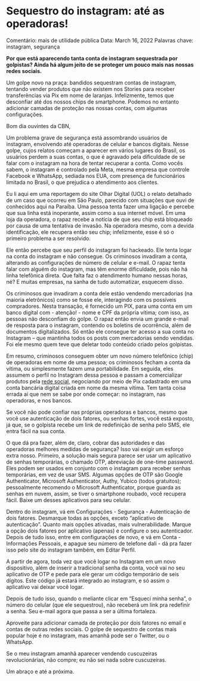 # Sequestro do instagram: até as operadoras!

Comentário: mais de utilidade pública
Data: March 16, 2022
Palavras chave: instagram, segurança

**Por que está aparecendo tanta conta de instagram sequestrada por golpistas? Ainda há algum jeito de se proteger um pouco mais nas nossas redes sociais.**

Um golpe novo na praça: bandidos sequestram contas de instagram, tentando vender produtos que não existem nos Stories para receber transferências via Pix em nome de laranjas. Infelizmente, temos que desconfiar até dos nossos chips de smartphone. Podemos no entanto adicionar camadas de proteção nas nossas contas, com algumas configurações.

Bom dia ouvintes da CBN,

Um problema grave de segurança está assombrando usuários de instagram, envolvendo até operadoras de celular e bancos digitais. Nesse golpe, cujos relatos começam a aparecer em vários lugares do Brasil, os usuários perdem a suas contas, o que é agravado pela dificuldade de se falar com o instagram na hora de tentar recuperar a conta. Como vocês sabem, o instagram é controlado pela Meta, mesma empresa que controle Facebook e WhatsApp, sediada nos EUA, com presença de funcionários limitada no Brasil, o que prejudica o atendimento aos clientes.

Eu li aqui em uma reportagem do site Olhar Digital (UOL) o relato detalhado de um caso que ocorreu em São Paulo, parecido com situações que ouvi de conhecidos aqui na Paraíba. Uma pessoa tenta fazer uma ligação e percebe que sua linha está inoperante, assim como a sua internet móvel. Em uma loja da operadora, o rapaz recebe a notícia de que seu chip está bloqueado por causa de uma tentativa de invasão. Na operadora mesmo, com a devida identificação, ele recupera então seu chip; infelizmente, esse é só o primeiro problema a ser resolvido.

Ele então percebe que seu perfil do instagram foi hackeado. Ele tenta logar na conta do instagram e não consegue. Os criminosos invadiram a conta, alterando as configurações de número de celular e e-mail. O rapaz tenta falar com alguém do instagram, mas têm enorme dificuldade, pois não há linha telefônica direta. Que falta faz o atendimento humano nessas horas, né? E muitas empresas, na sanha de tudo automatizar, esquecem disso.

Os criminosos que invadiram a conta dele estão vendendo mercadorias (na maioria eletrônicos) como se fosse ele, interagindo com os possíveis compradores. Nesta transação, é fornecido um PIX, para uma conta em um banco digital com - atenção! - nome e CPF da própria vítima; com isso, as pessoas não desconfiam do golpe. O rapaz então envia um grande e-mail de resposta para o instagram, contendo os boletins de ocorrência, além de documentos digitalizados. Só então ele consegue ter acesso a sua conta no Instagram – que mantinha todos os posts com mercadorias sendo vendidas. Foi ele mesmo quem teve que deletar todo conteúdo criado pelos golpistas.

Em resumo, criminosos conseguem obter um novo número telefônico (chip) de operadoras em nome de uma pessoa; os criminosos fecham a conta da vítima, ou simplesmente fazem uma portabilidade. Em seguida, eles assumem o perfil no Instagram dessa pessoa e passam a comercializar produtos pela [rede social](https://olhardigital.com.br/2021/11/04/seguranca/contas-roubadas-instagram/), negociando por meio de Pix cadastrado em uma conta bancária digital criada em nome da mesma vítima. Tem tanta coisa errada aí que nem se sabe por onde começar: no instagram, nas operadoras, e nos bancos.

Se você não pode confiar nas próprias operadoras e bancos, mesmo que você use autenticação de dois fatores, ou senhas fortes, você está exposto, já que, se o golpista recebe um link de redefinição de senha pelo SMS, ele entra fácil na sua conta.

O que dá pra fazer, além de, claro, cobrar das autoridades e das operadoras melhores medidas de segurança? Isso vai exigir um esforço extra nosso. Primeiro, a solução mais segura parece ser usar um aplicativo de senhas temporárias, o chamado OTP, abreviação de one-time password. Eles podem ser usados em conjunto com o instagram para receber senhas temporárias, em vez de usar SMS. Algumas opções de OTP são Google Authenticator, Microsoft Authenticator, Authy, Yubico (todos gratuitos); pessoalmente recomendo o Microsoft Authenticator, porque guarda as senhas em nuvem, assim, se tiver o smartphone roubado, você recupera fácil. Baixe um desses aplicativos para seu celular. 

Dentro do instagram, vá em Configurações - Segurança - Autenticação de dois fatores. Desmarque todas as opções, exceto “aplicativo de autenticação”. Quanto mais opções ativadas, mais vulnerabilidade. Marque a opção dois fatores por aplicativo (apenas) e configure o seu autenticador. Depois de tudo isso, entre em configurações de novo, e vá em Conta - Informações Pessoais, e apague seu número de telefone dali  - dá pra fazer isso pelo site do instagram também, em Editar Perfil.

A partir de agora, toda vez que você logar no Instagram em um novo dispositivo, além de inserir a tradicional senha da conta, você vai no seu aplicativo de OTP e pede para ele gerar um código temporário de seis dígitos. Este código já estará integrado ao instagram, e só assim o aplicativo vai deixar você logar.

Depois de tudo isso, quando o meliante clicar em “Esqueci minha senha”, o número do celular (que ele sequestrou), não receberá um link pra redefinir a senha. Seu e-mail agora que passa a ser a última fortaleza.

Aproveite para adicionar camada de proteção por dois fatores no email e contas de outras redes sociais. O golpe de sequestro de contas mais popular hoje é no instagram, mas amanhã pode ser o Twitter, ou o WhatsApp.

Se o meu instagram amanhã aparecer vendendo cuscuzeiras revolucionárias, não compre; eu não sei nada sobre cuscuzeiras.

Um abraço e até a próxima.